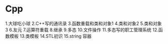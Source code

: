 # Cpp
1.大球吃小球
2.C++写的通讯录
3.函数重载和类和对象1
4.类和对象2
5.类和对象3
6.友元
7.运算符重载
8.继承
9.多态
10.文件操作
11.多态写的职工管理系统
12.函数模板
13.类模板
14.STL初识
15.string 容器